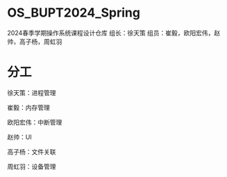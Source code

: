 # OS_BUPT2024_Spring
2024春季学期操作系统课程设计仓库
组长：徐天策
组员：崔毅，欧阳宏伟，赵帅，高子杨，周虹羽



# 分工

徐天策：进程管理

崔毅：内存管理

欧阳宏伟：中断管理

赵帅：UI

高子杨：文件关联

周虹羽：设备管理

